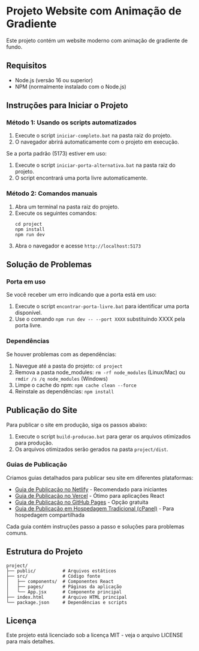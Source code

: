 # Projeto Website com Animação de Gradiente

Este projeto contém um website moderno com animação de gradiente de fundo.

## Requisitos

- Node.js (versão 16 ou superior)
- NPM (normalmente instalado com o Node.js)

## Instruções para Iniciar o Projeto

### Método 1: Usando os scripts automatizados

1. Execute o script `iniciar-completo.bat` na pasta raiz do projeto.
2. O navegador abrirá automaticamente com o projeto em execução.

Se a porta padrão (5173) estiver em uso:
1. Execute o script `iniciar-porta-alternativa.bat` na pasta raiz do projeto.
2. O script encontrará uma porta livre automaticamente.

### Método 2: Comandos manuais

1. Abra um terminal na pasta raiz do projeto.
2. Execute os seguintes comandos:
   ```
   cd project
   npm install
   npm run dev
   ```
3. Abra o navegador e acesse `http://localhost:5173`

## Solução de Problemas

### Porta em uso

Se você receber um erro indicando que a porta está em uso:

1. Execute o script `encontrar-porta-livre.bat` para identificar uma porta disponível.
2. Use o comando `npm run dev -- --port XXXX` substituindo XXXX pela porta livre.

### Dependências

Se houver problemas com as dependências:

1. Navegue até a pasta do projeto: `cd project`
2. Remova a pasta node_modules: `rm -rf node_modules` (Linux/Mac) ou `rmdir /s /q node_modules` (Windows)
3. Limpe o cache do npm: `npm cache clean --force`
4. Reinstale as dependências: `npm install`

## Publicação do Site

Para publicar o site em produção, siga os passos abaixo:

1. Execute o script `build-producao.bat` para gerar os arquivos otimizados para produção.
2. Os arquivos otimizados serão gerados na pasta `project/dist`.

### Guias de Publicação

Criamos guias detalhados para publicar seu site em diferentes plataformas:

- [Guia de Publicação no Netlify](guia-netlify.md) - Recomendado para iniciantes
- [Guia de Publicação no Vercel](guia-vercel.md) - Ótimo para aplicações React
- [Guia de Publicação no GitHub Pages](guia-github-pages.md) - Opção gratuita
- [Guia de Publicação em Hospedagem Tradicional (cPanel)](guia-hospedagem-tradicional.md) - Para hospedagem compartilhada

Cada guia contém instruções passo a passo e soluções para problemas comuns.

## Estrutura do Projeto

```
project/
├── public/          # Arquivos estáticos
├── src/             # Código fonte
│   ├── components/  # Componentes React
│   ├── pages/       # Páginas da aplicação
│   └── App.jsx      # Componente principal
├── index.html       # Arquivo HTML principal
└── package.json     # Dependências e scripts
```

## Licença

Este projeto está licenciado sob a licença MIT - veja o arquivo LICENSE para mais detalhes. 